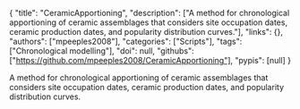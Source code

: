 {
  "title": "CeramicApportioning",
  "description": ["A method for chronological apportioning of ceramic assemblages that considers site occupation dates, ceramic production dates, and popularity distribution curves."],
  "links": {},
  "authors": ["mpeeples2008"],
  "categories": ["Scripts"],
  "tags": ["Chronological modelling"],
  "doi": null,
  "githubs": ["https://github.com/mpeeples2008/CeramicApportioning"],
  "pypis": [null]
}

<!-- Generated by csv2md.R – do not edit by hand -->

A method for chronological apportioning of ceramic assemblages that considers site occupation dates, ceramic production dates, and popularity distribution curves.